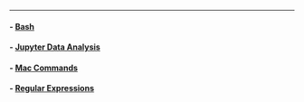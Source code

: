 
---

#### - [Bash](bash.md)

#### - [Jupyter Data Analysis](jupyter_refs.md)

#### - [Mac Commands](mac_commands.md)

#### - [Regular Expressions](regular_expression.md)




